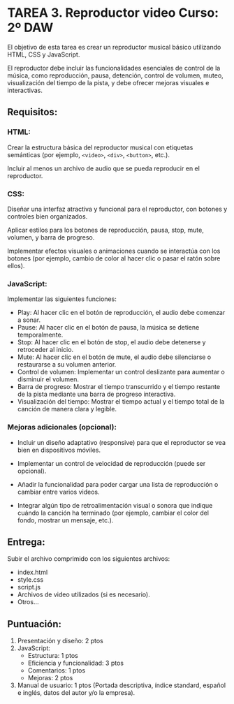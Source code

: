 # TAREA 3. Reproductor video		 		Curso: 2º DAW
El objetivo de esta tarea es crear un reproductor musical básico utilizando HTML, CSS y JavaScript. 

El reproductor debe incluir las funcionalidades esenciales de control de la música, como reproducción, pausa, detención, control de volumen, muteo, visualización del tiempo de la pista, y debe ofrecer mejoras visuales e interactivas.

## Requisitos:
### HTML:
Crear la estructura básica del reproductor musical con etiquetas semánticas (por ejemplo, `<video>`, `<div>`, `<button>`, etc.).

Incluir al menos un archivo de audio que se pueda reproducir en el reproductor.

### CSS:
Diseñar una interfaz atractiva y funcional para el reproductor, con botones y controles bien organizados.

Aplicar estilos para los botones de reproducción, pausa, stop, mute, volumen, y barra de progreso.

Implementar efectos visuales o animaciones cuando se interactúa con los botones (por ejemplo, cambio de color al hacer clic o pasar el ratón sobre ellos).

### JavaScript:
Implementar las siguientes funciones: 

* Play: Al hacer clic en el botón de reproducción, el audio debe comenzar a sonar.
* Pause: Al hacer clic en el botón de pausa, la música se detiene temporalmente.
* Stop: Al hacer clic en el botón de stop, el audio debe detenerse y retroceder al inicio.
* Mute: Al hacer clic en el botón de mute, el audio debe silenciarse o restaurarse a su volumen anterior.
* Control de volumen: Implementar un control deslizante para aumentar o disminuir el volumen.
* Barra de progreso: Mostrar el tiempo transcurrido y el tiempo restante de la pista mediante una barra de progreso interactiva.
* Visualización del tiempo: Mostrar el tiempo actual y el tiempo total de la canción de manera clara y legible.

### Mejoras adicionales (opcional):
* Incluir un diseño adaptativo (responsive) para que el reproductor se vea bien en dispositivos móviles.

* Implementar un control de velocidad de reproducción (puede ser opcional).

* Añadir la funcionalidad para poder cargar una lista de reproducción o cambiar entre varios videos.

* Integrar algún tipo de retroalimentación visual o sonora que indique cuándo la canción ha terminado (por ejemplo, cambiar el color del fondo, mostrar un mensaje, etc.).


## Entrega: 

Subir el archivo comprimido con los siguientes archivos:

* index.html
* style.css
* script.js
* Archivos de video utilizados (si es necesario).
* Otros…

## Puntuación:
1. Presentación y diseño: 2 ptos
2. JavaScript:  
    * Estructura: 1 ptos
    * Eficiencia y funcionalidad: 3 ptos
    * Comentarios: 1 ptos
    * Mejoras: 2 ptos
3. Manual de usuario: 1 ptos (Portada descriptiva, índice standard, español e inglés, datos del autor y/o la empresa).
